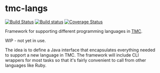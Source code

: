# tmc-langs

[![Build Status](https://travis-ci.org/testmycode/tmc-langs.svg?branch=master)](https://travis-ci.org/testmycode/tmc-langs)
[![Build status](https://ci.appveyor.com/api/projects/status/w6c4s3j09jfhbhb7/branch/master?svg=true)](https://ci.appveyor.com/project/rage/tmc-langs/branch/master)
[![Coverage Status](https://coveralls.io/repos/testmycode/tmc-langs/badge.svg)](https://coveralls.io/r/testmycode/tmc-langs)

Framework for supporting different programming languages in [TMC](https://github.com/testmycode/tmc-server).

WIP - not yet in use.

The idea is to define a Java interface that encapsulates everything needed to support a new language in TMC.
The framework will include CLI wrappers for most tasks so that it's fairly convenient to call from
other languages like Ruby.
